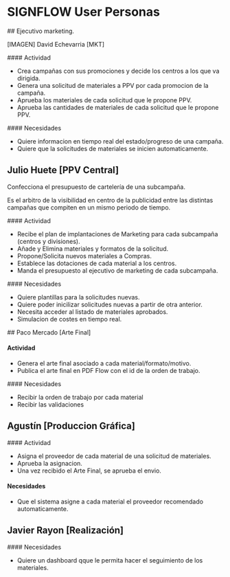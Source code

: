 # SIGNFLOW User Personas

## Ejecutivo marketing.

[IMAGEN] David Echevarria [MKT]

#### Actividad
- Crea campañas con sus promociones y decide los centros a los que va dirigida.
- Genera una solicitud de materiales a PPV por cada promocion de la campaña.
- Aprueba los materiales de cada solicitud que le propone PPV.
- Aprueba las cantidades de materiales de cada solicitud que le propone PPV.

#### Necesidades
- Quiere informacion en tiempo real del estado/progreso de una campaña.
- Quiere que la solicitudes de materiales se inicien automaticamente.


## Julio Huete [PPV Central]

Confecciona el presupuesto de cartelería de una subcampaña.

Es el arbitro de la visibilidad en centro de la publicidad entre las distintas campañas que compiten en un mismo periodo de tiempo.

#### Actividad
- Recibe el plan de implantaciones de Marketing para cada subcampaña (centros y divisiones).
- Añade y Elimina materiales y formatos de la solicitud.
- Propone/Solicita nuevos materiales a Compras.
- Establece las dotaciones de cada material a los centros.
- Manda el presupuesto al ejecutivo de marketing de cada subcampaña.

#### Necesidades
- Quiere plantillas para la solicitudes nuevas.
- Quiere poder inicilizar solicitudes nuevas a partir de otra anterior.
- Necesita acceder al listado de materiales aprobados.
- Simulacion de costes en tiempo real.


## Paco Mercado [Arte Final]

#### Actividad
- Genera el arte final asociado a cada material/formato/motivo.
- Publica el arte final en PDF Flow con el id de la orden de trabajo.

#### Necesidades
- Recibir la orden de trabajo por cada material
- Recibir las validaciones



## Agustín [Produccion Gráfica]

#### Actividad
- Asigna el proveedor de cada material de una solicitud de materiales.
- Aprueba la asignacion.
- Una vez recibido el Arte Final, se aprueba el envio.

#### Necesidades
- Que el sistema asigne a cada material el proveedor recomendado automaticamente.

## Javier Rayon [Realización]

#### Necesidades
- Quiere un dashboard qque le permita hacer el seguimiento de los materiales.
